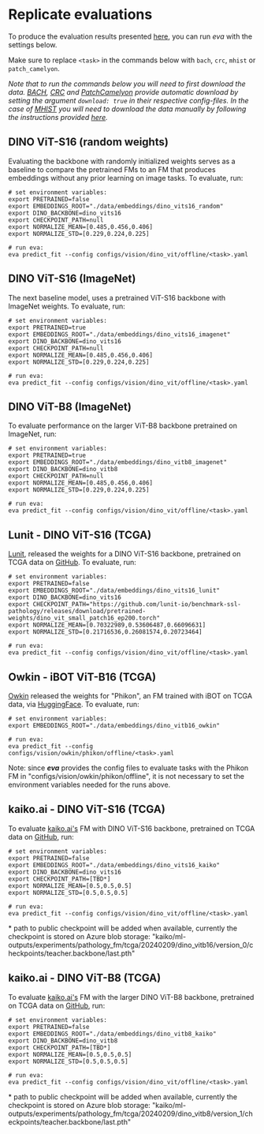 # Replicate evaluations

To produce the evaluation results presented [here](../index.md), you can run *eva* with the settings below.

Make sure to replace `<task>` in the commands below with `bach`, `crc`, `mhist` or `patch_camelyon`.

*Note that to run the commands below you will need to first download the data. [BACH](../../datasets/bach.md), [CRC](../../datasets/crc.md) and [PatchCamelyon](../../datasets/patch_camelyon.md) provide automatic download by setting the argument `download: true` in their respective config-files. In the case of [MHIST](../../datasets/mhist.md) you will need to download the data manually by following the instructions provided [here](../../datasets/mhist.md#download-and-preprocessing).*

## DINO ViT-S16 (random weights)

Evaluating the backbone with randomly initialized weights serves as a baseline to compare the pretrained FMs 
to an FM that produces embeddings without any prior learning on image tasks. To evaluate, run:

```
# set environment variables:
export PRETRAINED=false
export EMBEDDINGS_ROOT="./data/embeddings/dino_vits16_random"
export DINO_BACKBONE=dino_vits16
export CHECKPOINT_PATH=null
export NORMALIZE_MEAN=[0.485,0.456,0.406]
export NORMALIZE_STD=[0.229,0.224,0.225]

# run eva:
eva predict_fit --config configs/vision/dino_vit/offline/<task>.yaml
```

## DINO ViT-S16 (ImageNet)

The next baseline model, uses a pretrained ViT-S16 backbone with ImageNet weights. To evaluate, run:

```
# set environment variables:
export PRETRAINED=true
export EMBEDDINGS_ROOT="./data/embeddings/dino_vits16_imagenet"
export DINO_BACKBONE=dino_vits16
export CHECKPOINT_PATH=null
export NORMALIZE_MEAN=[0.485,0.456,0.406]
export NORMALIZE_STD=[0.229,0.224,0.225]

# run eva:
eva predict_fit --config configs/vision/dino_vit/offline/<task>.yaml
```

## DINO ViT-B8 (ImageNet)

To evaluate performance on the larger ViT-B8 backbone pretrained on ImageNet, run:
```
# set environment variables:
export PRETRAINED=true
export EMBEDDINGS_ROOT="./data/embeddings/dino_vitb8_imagenet"
export DINO_BACKBONE=dino_vitb8
export CHECKPOINT_PATH=null
export NORMALIZE_MEAN=[0.485,0.456,0.406]
export NORMALIZE_STD=[0.229,0.224,0.225]

# run eva:
eva predict_fit --config configs/vision/dino_vit/offline/<task>.yaml
```

## Lunit - DINO ViT-S16 (TCGA)

[Lunit](https://www.lunit.io/en), released the weights for a DINO ViT-S16 backbone, pretrained on TCGA data
on [GitHub](https://github.com/lunit-io/benchmark-ssl-pathology/releases/). To evaluate, run:

```
# set environment variables:
export PRETRAINED=false
export EMBEDDINGS_ROOT="./data/embeddings/dino_vits16_lunit"
export DINO_BACKBONE=dino_vits16
export CHECKPOINT_PATH="https://github.com/lunit-io/benchmark-ssl-pathology/releases/download/pretrained-weights/dino_vit_small_patch16_ep200.torch"
export NORMALIZE_MEAN=[0.70322989,0.53606487,0.66096631]
export NORMALIZE_STD=[0.21716536,0.26081574,0.20723464]

# run eva:
eva predict_fit --config configs/vision/dino_vit/offline/<task>.yaml
```

## Owkin - iBOT ViT-B16 (TCGA)

[Owkin](https://www.owkin.com/) released the weights for "Phikon", an FM trained with iBOT on TCGA data, via
[HuggingFace](https://huggingface.co/owkin/phikon). To evaluate, run:

```
# set environment variables:
export EMBEDDINGS_ROOT="./data/embeddings/dino_vitb16_owkin"

# run eva:
eva predict_fit --config configs/vision/owkin/phikon/offline/<task>.yaml
```

Note: since ***eva*** provides the config files to evaluate tasks with the Phikon FM in 
"configs/vision/owkin/phikon/offline", it is not necessary to set the environment variables needed for
the runs above.

## kaiko.ai - DINO ViT-S16 (TCGA)

To evaluate [kaiko.ai's](https://www.kaiko.ai/) FM with DINO ViT-S16 backbone, pretrained on TCGA data 
on [GitHub](https://github.com/lunit-io/benchmark-ssl-pathology/releases/), run:

```
# set environment variables:
export PRETRAINED=false
export EMBEDDINGS_ROOT="./data/embeddings/dino_vits16_kaiko"
export DINO_BACKBONE=dino_vits16
export CHECKPOINT_PATH=[TBD*]
export NORMALIZE_MEAN=[0.5,0.5,0.5]
export NORMALIZE_STD=[0.5,0.5,0.5]

# run eva:
eva predict_fit --config configs/vision/dino_vit/offline/<task>.yaml
```

\* path to public checkpoint will be added when available, currently the checkpoint is stored on Azure blob storage:
"kaiko/ml-outputs/experiments/pathology_fm/tcga/20240209/dino_vitb16/version_0/checkpoints/teacher.backbone/last.pth"



## kaiko.ai - DINO ViT-B8 (TCGA)

To evaluate [kaiko.ai's](https://www.kaiko.ai/) FM with the larger DINO ViT-B8 backbone, pretrained on TCGA data 
on [GitHub](https://github.com/lunit-io/benchmark-ssl-pathology/releases/), run:

```
# set environment variables:
export PRETRAINED=false
export EMBEDDINGS_ROOT="./data/embeddings/dino_vitb8_kaiko"
export DINO_BACKBONE=dino_vitb8
export CHECKPOINT_PATH=[TBD*]
export NORMALIZE_MEAN=[0.5,0.5,0.5]
export NORMALIZE_STD=[0.5,0.5,0.5]

# run eva:
eva predict_fit --config configs/vision/dino_vit/offline/<task>.yaml
```

\* path to public checkpoint will be added when available, currently the checkpoint is stored on Azure blob storage:
"kaiko/ml-outputs/experiments/pathology_fm/tcga/20240209/dino_vitb8/version_1/checkpoints/teacher.backbone/last.pth"